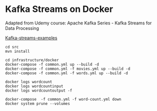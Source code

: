 # Kafka Streams on Docker

Adapted from Udemy course: Apache Kafka Series - Kafka Streams for Data Processing

[Kafka-streams-examples](https://github.com/confluentinc/kafka-streams-examples)

```
cd src
mvn install

cd infrastructure/docker
docker-compose -f common.yml up --build -d
docker-compose -f common.yml -f movies.yml up --build -d
docker-compose -f common.yml -f words.yml up --build -d

docker logs wordcount
docker logs wordcountinput
docker logs wordcountoutput -f

docker-compose  -f common.yml -f word-count.yml down
docker system prune --volumes
```

